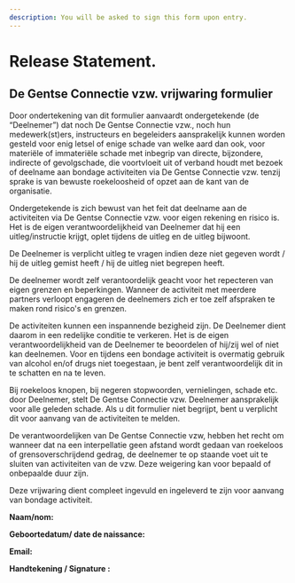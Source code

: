 ```yaml
---
description: You will be asked to sign this form upon entry.
---
```


# Release Statement.

## De Gentse Connectie vzw. vrijwaring formulier

Door ondertekening van dit formulier aanvaardt ondergetekende \(de “Deelnemer”\) dat noch De Gentse Connectie vzw., noch hun medewerk\(st\)ers, instructeurs en begeleiders aansprakelijk kunnen worden gesteld voor enig letsel of enige schade van welke aard dan ook, voor materiële of immateriële schade met inbegrip van directe, bijzondere, indirecte of gevolgschade, die voortvloeit uit of verband houdt met bezoek of deelname aan bondage activiteiten via De Gentse Connectie vzw. tenzij sprake is van bewuste roekeloosheid of opzet aan de kant van de organisatie.

Ondergetekende is zich bewust van het feit dat deelname aan de activiteiten via De Gentse Connectie vzw. voor eigen rekening en risico is. Het is de eigen verantwoordelijkheid van Deelnemer dat hij een uitleg/instructie krijgt, oplet tijdens de uitleg en de uitleg bijwoont.

De Deelnemer is verplicht uitleg te vragen indien deze niet gegeven wordt / hij de uitleg gemist heeft / hij de uitleg niet begrepen heeft.

De deelnemer wordt zelf verantoordelijk geacht voor het repecteren van eigen grenzen en beperkingen. Wanneer de activiteit met meerdere partners verloopt engageren de deelnemers zich er toe zelf afspraken te maken rond risico's en grenzen.

De activiteiten kunnen een inspannende bezigheid zijn. De Deelnemer dient daarom in een redelijke conditie te verkeren. Het is de eigen verantwoordelijkheid van de Deelnemer te beoordelen of hij/zij wel of niet kan deelnemen. Voor en tijdens een bondage activiteit is overmatig gebruik van alcohol en/of drugs niet toegestaan, je bent zelf verantwoordelijk dit in te schatten en na te leven.

Bij roekeloos knopen, bij negeren stopwoorden, vernielingen, schade etc. door Deelnemer, stelt De Gentse Connectie vzw. Deelnemer aansprakelijk voor alle geleden schade. Als u dit formulier niet begrijpt, bent u verplicht dit voor aanvang van de activiteiten te melden.

De verantwoordelijken van De Gentse Connectie vzw, hebben het recht om wanneer dat na een interpellatie geen afstand wordt gedaan van roekeloos of grensoverschrijdend gedrag, de deelnemer te op staande voet uit te sluiten van activiteiten van de vzw. Deze weigering kan voor bepaald of onbepaalde duur zijn.

Deze vrijwaring dient compleet ingevuld en ingeleverd te zijn voor aanvang van bondage activiteit.

**Naam/nom:**

**Geboortedatum/ date de naissance:**

**Email:**

**Handtekening / Signature :**

